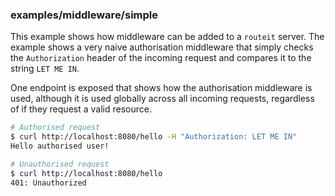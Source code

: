 ### examples/middleware/simple

This example shows how middleware can be added to a `routeit` server.
The example shows a very naive authorisation middleware that simply checks the `Authorization` header of the incoming request and compares it to the string `LET ME IN`.

One endpoint is exposed that shows how the authorisation middleware is used, although it is used globally across all incoming requests, regardless of if they request a valid resource.

```bash
# Authorised request
$ curl http://localhost:8080/hello -H "Authorization: LET ME IN"
Hello authorised user!

# Unauthorised request
$ curl http://localhost:8080/hello
401: Unauthorized
```